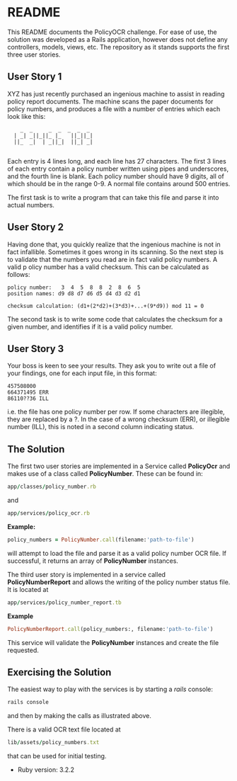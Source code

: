 # README

This README documents the PolicyOCR challenge.  For ease of use, the solution
was developed as a Rails application, however does not define any controllers, 
models, views, etc.  The repository as it stands supports the first three user 
stories.

## User Story 1
XYZ has just recently purchased an ingenious machine to assist in reading policy 
report documents. The machine scans the paper documents for policy numbers, and 
produces a file with a number of entries which each look like this:
```
    _  _     _  _  _  _  _ 
  | _| _||_||_ |_   ||_||_|
  ||_  _|  | _||_|  ||_| _|
                           
```
Each entry is 4 lines long, and each line has 27 characters. The first 3 lines 
of each entry contain a policy number written using pipes and underscores, and 
the fourth line is blank. Each policy number should have 9 digits, all of which 
should be in the range 0-9. A normal file contains around 500 entries.

The first task is to write a program that can take this file and parse it into 
actual numbers.

## User Story 2
Having done that, you quickly realize that the ingenious machine is not in fact
infallible. Sometimes it goes wrong in its scanning. So the next step is to 
validate that the numbers you read are in fact valid policy numbers. A valid p
olicy number has a valid checksum. This can be calculated as follows:
```
policy number:   3  4  5  8  8  2  8  6  5 
position names: d9 d8 d7 d6 d5 d4 d3 d2 d1

checksum calculation: (d1+(2*d2)+(3*d3)+...+(9*d9)) mod 11 = 0
```
The second task is to write some code that calculates the checksum for a 
given number, and identifies if it is a valid policy number.

## User Story 3
Your boss is keen to see your results. They ask you to write out a file of 
your findings, one for each input file, in this format:
```
457508000
664371495 ERR 
86110??36 ILL
```
i.e. the file has one policy number per row. If some characters are illegible,
they are replaced by a ?. In the case of a wrong checksum (ERR), or illegible 
number (ILL), this is noted in a second column indicating status.

## The Solution

The first two user stories are implemented in a Service called __PolicyOcr__
and makes use of a class called __PolicyNumber__.  These can be found in:
```ruby
app/classes/policy_number.rb
```
and
```ruby
app/services/policy_ocr.rb
```

__Example:__
```ruby
policy_numbers = PolicyNumber.call(filename:'path-to-file')
```
will attempt to load the file and parse it as a valid policy number OCR file.
If successful, it returns an array of __PolicyNumber__ instances.

The third user story is implemented in a service called __PolicyNumberReport__ 
and allows the writing of the policy number status file. It is located at
```ruby
app/services/policy_number_report.tb
```

__Example__
```ruby
PolicyNumberReport.call(policy_numbers:, filename:'path-to-file')
```
This service will validate the __PolicyNumber__ instances and create the 
file requested.

## Exercising the Solution
The easiest way to play with the services is by starting a _rails_ console:
```ruby
rails console
```
and then by making the calls as illustrated above.

There is a valid OCR text file located at
```ruby
lib/assets/policy_numbers.txt
```
that can be used for initial testing.

* Ruby version: 3.2.2
